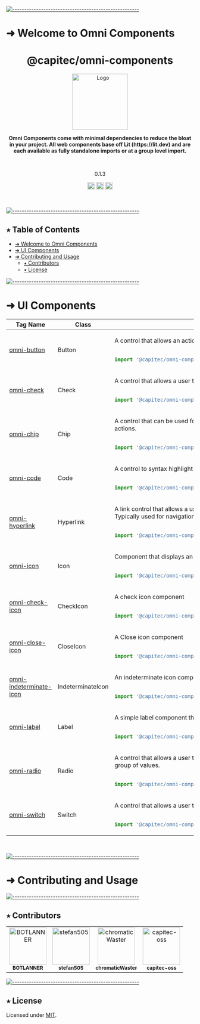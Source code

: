 <!-- ⚠️ This README has been generated from the file(s) "blueprint.md" ⚠️-->
[![-----------------------------------------------------](https://raw.githubusercontent.com/andreasbm/readme/master/assets/lines/aqua.png)](#welcome-to-omni-components-)

# ➜ Welcome to Omni Components 
<h1 align="center">@capitec/omni-components</h1>
<p align="center">
  <img src="https://avatars.githubusercontent.com/u/109590421" alt="Logo" width="150" height="auto" />
</p>

<p align="center">
  <b>Omni Components come with minimal dependencies to reduce the bloat in your project. All web components base off Lit (https://lit.dev) and are each available as fully standalone imports or at a group level import.</b></br>
  <sub><sub>
</p>

<br />

<p align="center">0.1.3</p>

<p align="center">
		<a href="https://npmcharts.com/compare/@capitec/omni-components?minimal=true"><img alt="Downloads per month" src="https://img.shields.io/npm/dm/@capitec/omni-components.svg" height="20"/></a>
<a href="https://www.npmjs.com/package/@capitec/omni-components"><img alt="NPM Version" src="https://img.shields.io/npm/v/@capitec/omni-components.svg" height="20"/></a>
<a href="https://github.com/capitec/omni-components/actions/workflows/build.yml"><img alt="Build" src="https://github.com/capitec/omni-components/actions/workflows/build.yml/badge.svg" height="20"/></a>
	</p>


&nbsp;

[![-----------------------------------------------------](https://raw.githubusercontent.com/andreasbm/readme/master/assets/lines/aqua.png)](#table-of-contents)

## ⭑ Table of Contents

* [➜ Welcome to Omni Components ](#-welcome-to-omni-components-)
* [➜ UI Components](#-ui-components)
* [➜ Contributing and Usage](#-contributing-and-usage)
	* [⭑ Contributors](#-contributors)
	* [⭑ License](#-license)
&nbsp;


[![-----------------------------------------------------](https://raw.githubusercontent.com/andreasbm/readme/master/assets/lines/aqua.png)](#ui-components)

# ➜ UI Components
<table><thead><tr><th>Tag Name</th><th>Class</th><th>Description</th></tr></thead><tbody><tr><td>

[omni-button](src/button/README.md)

</td><td>Button</td><td>

A control that allows an action to be executed.


```js
 
import '@capitec/omni-components/button'; 

```

</td></tr><tr><td>

[omni-check](src/check/README.md)

</td><td>Check</td><td>

A control that allows a user to check a value on or off.


```js
 
import '@capitec/omni-components/check'; 

```

</td></tr><tr><td>

[omni-chip](src/chip/README.md)

</td><td>Chip</td><td>

A control that can be used for input, setting attributes, or performing actions.


```js
 
import '@capitec/omni-components/chip'; 

```

</td></tr><tr><td>

[omni-code](src/code/README.md)

</td><td>Code</td><td>

A control to syntax highlight and display source code.


```js
 
import '@capitec/omni-components/code'; 

```

</td></tr><tr><td>

[omni-hyperlink](src/hyperlink/README.md)

</td><td>Hyperlink</td><td>

A link control that allows a user to indicate an action to be executed. Typically used for navigational purposes.


```js
 
import '@capitec/omni-components/hyperlink'; 

```

</td></tr><tr><td>

[omni-icon](src/icon/README.md)

</td><td>Icon</td><td>

Component that displays an icon


```js
 
import '@capitec/omni-components/icon'; 

```

</td></tr><tr><td>

[omni-check-icon](src/icons/README.md)

</td><td>CheckIcon</td><td>

A check icon component


```js
 
import '@capitec/omni-components/icons/Check.icon.js'; 

```

</td></tr><tr><td>

[omni-close-icon](src/icons/README.md)

</td><td>CloseIcon</td><td>

A Close icon component


```js
 
import '@capitec/omni-components/icons/Close.icon.js'; 

```

</td></tr><tr><td>

[omni-indeterminate-icon](src/icons/README.md)

</td><td>IndeterminateIcon</td><td>

An indeterminate icon component


```js
 
import '@capitec/omni-components/icons/Indeterminate.icon.js'; 

```

</td></tr><tr><td>

[omni-label](src/label/README.md)

</td><td>Label</td><td>

A simple label component that renders a styled text string.


```js
 
import '@capitec/omni-components/label'; 

```

</td></tr><tr><td>

[omni-radio](src/radio/README.md)

</td><td>Radio</td><td>

A control that allows a user to select a single value from a small group of values.


```js
 
import '@capitec/omni-components/radio'; 

```

</td></tr><tr><td>

[omni-switch](src/switch/README.md)

</td><td>Switch</td><td>

A control that allows a user to switch a value on or off.


```js
 
import '@capitec/omni-components/switch'; 

```

</td></tr></tbody></table>



&nbsp;

[![-----------------------------------------------------](https://raw.githubusercontent.com/andreasbm/readme/master/assets/lines/aqua.png)](#contributing-and-usage)

# ➜ Contributing and Usage


[![-----------------------------------------------------](https://raw.githubusercontent.com/andreasbm/readme/master/assets/lines/aqua.png)](#contributors)

## ⭑ Contributors

<!-- readme: contributors -start -->
<table>
<tr>
    <td align="center">
        <a href="https://github.com/BOTLANNER">
            <img src="https://avatars.githubusercontent.com/u/16349308?v=4" width="100;" alt="BOTLANNER"/>
            <br />
            <sub><b>BOTLANNER</b></sub>
        </a>
    </td>
    <td align="center">
        <a href="https://github.com/stefan505">
            <img src="https://avatars.githubusercontent.com/u/10812446?v=4" width="100;" alt="stefan505"/>
            <br />
            <sub><b>stefan505</b></sub>
        </a>
    </td>
    <td align="center">
        <a href="https://github.com/chromaticWaster">
            <img src="https://avatars.githubusercontent.com/u/22874454?v=4" width="100;" alt="chromaticWaster"/>
            <br />
            <sub><b>chromaticWaster</b></sub>
        </a>
    </td>
    <td align="center">
        <a href="https://github.com/capitec-oss">
            <img src="https://avatars.githubusercontent.com/u/109588738?v=4" width="100;" alt="capitec-oss"/>
            <br />
            <sub><b>capitec-oss</b></sub>
        </a>
    </td></tr>
</table>
<!-- readme: contributors -end -->



[![-----------------------------------------------------](https://raw.githubusercontent.com/andreasbm/readme/master/assets/lines/aqua.png)](#license)

## ⭑ License
	
Licensed under [MIT](https://opensource.org/licenses/MIT).